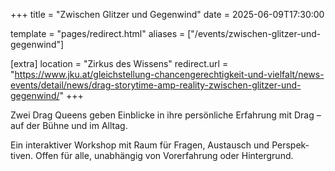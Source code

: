 +++
title = "Zwischen Glitzer und Gegenwind"
date = 2025-06-09T17:30:00

template = "pages/redirect.html"
aliases = ["/events/zwischen-glitzer-und-gegenwind"]

[extra]
location = "Zirkus des Wissens"
redirect.url = "https://www.jku.at/gleichstellung-chancengerechtigkeit-und-vielfalt/news-events/detail/news/drag-storytime-amp-reality-zwischen-glitzer-und-gegenwind/"
+++

Zwei Drag Queens geben Einblicke in ihre persönliche Erfahrung mit Drag – auf der Bühne und im Alltag.

Ein interaktiver Workshop mit Raum für Fragen, Austausch und Perspek-tiven. Offen für alle, unabhängig von Vorerfahrung oder Hintergrund.

<!-- more -->
